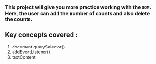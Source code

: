 ### This project will give you more practice working with the `DOM`. Here, the user can add the number of counts and also delete the counts.

## Key concepts covered :
1. document.querySelector()
2. addEventListener()
3. textContent